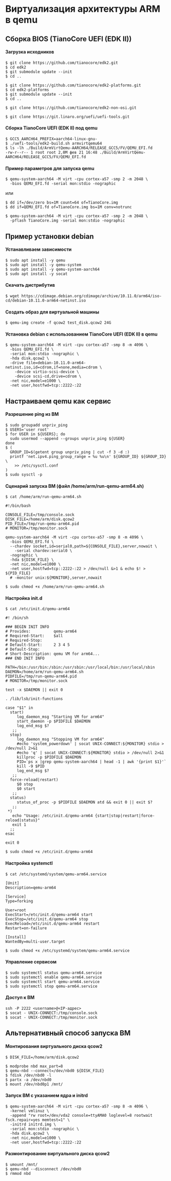 # Виртуализация архитектуры ARM в qemu

## Сборка BIOS (TianoCore UEFI (EDK II))
#### Загрузка исходников
```
$ git clone https://github.com/tianocore/edk2.git
$ cd edk2
$ git submodule update --init
$ cd ..

$ git clone https://github.com/tianocore/edk2-platforms.git
$ cd edk2-platforms
$ git submodule update --init
$ cd ..

$ git clone https://github.com/tianocore/edk2-non-osi.git

$ git clone https://git.linaro.org/uefi/uefi-tools.git
```
#### Сборка TianoCore UEFI (EDK II) под qemu
```
$ GCC5_AARCH64_PREFIX=aarch64-linux-gnu-
$ ./uefi-tools/edk2-build.sh armvirtqemu64
$ ls -lh ./Build/ArmVirtQemu-AARCH64/RELEASE_GCC5/FV/QEMU_EFI.fd
-rw-r--r-- 1 root root 2,0M фев 21 16:48 ./Build/ArmVirtQemu-AARCH64/RELEASE_GCC5/FV/QEMU_EFI.fd
```
#### Пример параметров для запуска qemu
```
$ qemu-system-aarch64 -M virt -cpu cortex-a57 -smp 2 -m 2048 \
  -bios QEMU_EFI.fd -serial mon:stdio -nographic
```
или  
```
$ dd if=/dev/zero bs=1M count=64 of=TianoCore.img
$ dd if=QEMU_EFI.fd of=TianoCore.img bs=1M conv=notrunc

$ qemu-system-aarch64 -M virt -cpu cortex-a57 -smp 2 -m 2048 \
  -pflash TianoCore.img -serial mon:stdio -nographic
```

## Пример установки debian
#### Устанавливаем зависимости
```
$ sudo apt install -y qemu
$ sudo apt install -y qemu-system
$ sudo apt install -y qemu-system-aarch64
$ sudo apt install -y socat
```
#### Скачать дистрибутив
```
$ wget https://cdimage.debian.org/cdimage/archive/10.11.0/arm64/iso-cd/debian-10.11.0-arm64-netinst.iso
```
#### Создать образ для виртуальной машины
```
$ qemu-img create -f qcow2 test_disk.qcow2 24G
```
#### Установка debian с использованием TianoCore UEFI (EDK II) в qemu
```
$ qemu-system-aarch64 -M virt -cpu cortex-a57 -smp 8 -m 4096 \
  -bios QEMU_EFI.fd \
  -serial mon:stdio -nographic \
  -hda disk.qcow2 \
  -drive file=debian-10.11.0-arm64-netinst.iso,id=cdrom,if=none,media=cdrom \
    -device virtio-scsi-device \
    -device scsi-cd,drive=cdrom \
  -net nic,model=e1000 \
  -net user,hostfwd=tcp::2222-:22
```
## Настраиваем qemu как сервис
#### Разрешение ping из ВМ
```
$ sudo groupadd unpriv_ping
$ USERS='user root'
$ for USER in ${USERS}; do
  sudo usermod --append --groups unpriv_ping ${USER}
done
$ (
  GROUP_ID=$(getent group unpriv_ping | cut -f 3 -d :)
  printf 'net.ipv4.ping_group_range = %u %u\n' ${GROUP_ID} ${GROUP_ID} \
    >> /etc/sysctl.conf
)
$ sudo sysctl -p
```
#### Сценарий запуска ВМ (файл /home/arm/run-qemu-arm64.sh)
```
$ cat /home/arm/run-qemu-arm64.sh
```
```
#!/bin/bash

CONSOLE_FILE=/tmp/console.sock
DISK_FILE=/home/arm/disk.qcow2
PID_FILE=/tmp/run-qemu-arm64.pid
# MONITOR=/tmp/monitor.sock

qemu-system-aarch64 -M virt -cpu cortex-a57 -smp 8 -m 4096 \
  -bios QEMU_EFI.fd \
  --chardev socket,id=serial0,path=${CONSOLE_FILE},server,nowait \
    -serial chardev:serial0 \
  -nographic \
  -hda ${DISK_FILE} \
  -net nic,model=e1000 \
  -net user,hostfwd=tcp::2222-:22 > /dev/null &>1 & echo $! > ${PID_FILE}
  # -monitor unix:${MONITOR},server,nowait
```
```
$ sudo chmod +x /home/arm/run-qemu-arm64.sh
```
#### Настройка init.d
```
$ cat /etc/init.d/qemu-arm64
```
```
#! /bin/sh

### BEGIN INIT INFO
# Provides:          qemu-arm64
# Required-Start:    $all
# Required-Stop:
# Default-Start:     2 3 4 5
# Default-Stop:
# Short-Description: qemu VM for arm64...
### END INIT INFO

PATH=/bin:/usr/bin:/sbin:/usr/sbin:/usr/local/bin:/usr/local/sbin
DAEMON=/home/arm/run-qemu-arm64.sh
PIDFILE=/tmp/run-qemu-arm64.pid
# MONITOR=/tmp/monitor.sock

test -x $DAEMON || exit 0

. /lib/lsb/init-functions

case "$1" in
  start)
     log_daemon_msg "Starting VM for arm64" 
     start_daemon -p $PIDFILE $DAEMON
     log_end_msg $?
   ;;
  stop)
     log_daemon_msg "Stopping VM for arm64" 
     #echo 'system_powerdown' | socat UNIX-CONNECT:${MONITOR} stdio > /dev/null 2>&1
     #echo 'q' | socat UNIX-CONNECT:${MONITOR} stdio > /dev/null 2>&1
     killproc -p $PIDFILE $DAEMON
     PID=`ps x |grep qemu-system-aarch64 | head -1 | awk '{print $1}'`
     kill -9 $PID
     log_end_msg $?
   ;;
  force-reload|restart)
     $0 stop
     $0 start
   ;;
  status)
     status_of_proc -p $PIDFILE $DAEMON atd && exit 0 || exit $?
   ;;
 *)
   echo "Usage: /etc/init.d/qemu-arm64 {start|stop|restart|force-reload|status}" 
   exit 1
  ;;
esac

exit 0
```
```
$ sudo chmod +x /etc/init.d/qemu-arm64
```
#### Настройка systemctl
```
$ cat /etc/systemd/system/qemu-arm64.service
```
```
[Unit]
Description=qemu-arm64

[Service]
Type=forking

User=root
ExecStart=/etc/init.d/qemu-arm64 start
ExecStop=/etc/init.d/qemu-arm64 stop
ExecReload=/etc/init.d/qemu-arm64 restart
Restart=on-failure

[Install]
WantedBy=multi-user.target
```
```
$ sudo chmod +x /etc/systemd/system/qemu-arm64.service
```
#### Управление сервисом
```
$ sudo systemctl status qemu-arm64.service
$ sudo systemctl enable qemu-arm64.service
$ sudo systemctl start qemu-arm64.service
$ sudo systemctl stop qemu-arm64.service
```
#### Доступ к ВМ
```
ssh -P 2222 <username>@<IP-адрес>
$ socat - UNIX-CONNECT:/tmp/console.sock
$ socat - UNIX-CONNECT:/tmp/monitor.sock
```
## Альтернативный способ запуска ВМ
#### Монтирования виртуального диска qcow2
```
$ DISK_FILE=/home/arm/disk.qcow2

$ modprobe nbd max_part=8
$ qemu-nbd --connect=/dev/nbd0 ${DISK_FILE}
$ fdisk /dev/nbd0 -l
$ partx -a /dev/nbd0
$ mount /dev/nbd0p1 /mnt/
```
#### Запуск ВМ с указанием ядра и initrd
```
$ qemu-system-aarch64 -M virt -cpu cortex-a57 -smp 8 -m 4096 \
  -kernel vmlinuz \
  -append "rw root=/dev/vda2 console=ttyAMA0 loglevel=8 rootwait fsck.repair=yes memtest=1" \
  -initrd initrd.img \
  -serial mon:stdio -nographic \
  -hda disk.qcow2 \
  -net nic,model=e1000 \
  -net user,hostfwd=tcp::2222-:22
```
#### Размонтирование виртуального диска qcow2
```
$ umount /mnt/
$ qemu-nbd --disconnect /dev/nbd0
$ rmmod nbd
```
